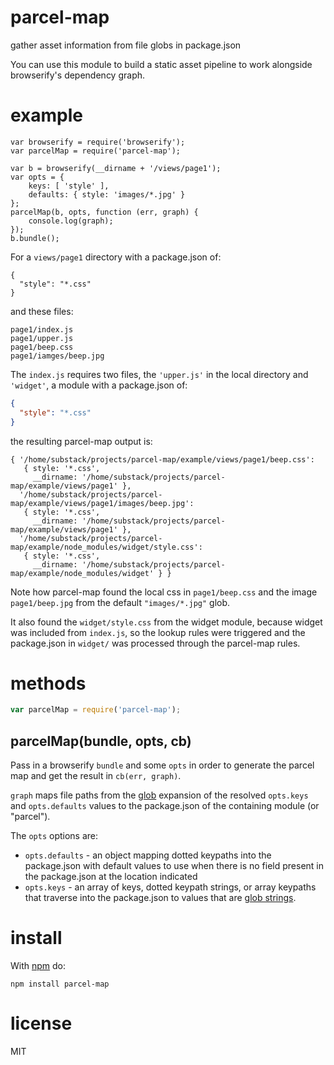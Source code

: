 # parcel-map

gather asset information from file globs in package.json 

You can use this module to build a static asset pipeline to work alongside
browserify's dependency graph.

# example

```
var browserify = require('browserify');
var parcelMap = require('parcel-map');

var b = browserify(__dirname + '/views/page1');
var opts = {
    keys: [ 'style' ],
    defaults: { style: 'images/*.jpg' }
};
parcelMap(b, opts, function (err, graph) {
    console.log(graph);
});
b.bundle();
```

For a `views/page1` directory with a package.json of:

```
{
  "style": "*.css"
}
```

and these files:


```
page1/index.js
page1/upper.js
page1/beep.css
page1/iamges/beep.jpg
```

The `index.js` requires two files, the `'upper.js'` in the local directory and
`'widget'`, a module with a package.json of:

``` json
{
  "style": "*.css"
}
```

the resulting parcel-map output is:

```
{ '/home/substack/projects/parcel-map/example/views/page1/beep.css': 
   { style: '*.css',
     __dirname: '/home/substack/projects/parcel-map/example/views/page1' },
  '/home/substack/projects/parcel-map/example/views/page1/images/beep.jpg': 
   { style: '*.css',
     __dirname: '/home/substack/projects/parcel-map/example/views/page1' },
  '/home/substack/projects/parcel-map/example/node_modules/widget/style.css': 
   { style: '*.css',
     __dirname: '/home/substack/projects/parcel-map/example/node_modules/widget' } }
```

Note how parcel-map found the local css in `page1/beep.css` and the image
`page1/beep.jpg` from the default `"images/*.jpg"` glob.

It also found the `widget/style.css` from the widget module, because widget was
included from `index.js`, so the lookup rules were triggered and the
package.json in `widget/` was processed through the parcel-map rules.

# methods

``` js
var parcelMap = require('parcel-map');
```

## parcelMap(bundle, opts, cb)

Pass in a browserify `bundle` and some `opts` in order to generate the parcel
map and get the result in `cb(err, graph)`.

`graph` maps file paths from the [glob](https://npmjs.org/package/glob)
expansion of the resolved `opts.keys` and `opts.defaults` values to the
package.json of the containing module (or "parcel").

The `opts` options are:

* `opts.defaults` - an object mapping dotted keypaths into the package.json with
default values to use when there is no field present in the package.json at the
location indicated
* `opts.keys` - an array of keys, dotted keypath strings, or array keypaths that
traverse into the package.json to values that are [glob
strings](https://npmjs.org/package/glob).

# install

With [npm](https://npmjs.org) do:

```
npm install parcel-map
```

# license

MIT
